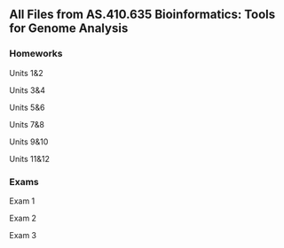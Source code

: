 ## All Files from AS.410.635 Bioinformatics: Tools for Genome Analysis

### Homeworks
Units 1&2

Units 3&4

Units 5&6

Units 7&8

Units 9&10

Units 11&12

### Exams
Exam 1

Exam 2

Exam 3
